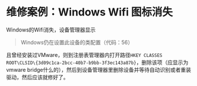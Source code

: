 # 维修案例：Windows Wifi 图标消失

Windows的Wifi消失，设备管理器显示

> Windows仍在设置此设备的类配置（代码：56）

且曾经安装过VMware，则到注册表管理器内打开路径`HKEY CLASSES ROOT\CLSID\{3d09c1ca-2bcc-40b7-b9bb-3f3ec143a87b}`，删除该项（应显示为vmware bridge什么的），然后到设备管理器里删除设备并等待自动识别或者重装驱动，然后应该就修好了。